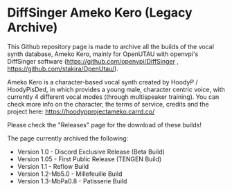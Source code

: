 # DiffSinger Ameko Kero (Legacy Archive)
This Github repository page is made to archive all the builds of the vocal synth database, Ameko Kero, mainly for OpenUTAU with openvpi's DiffSinger software (https://github.com/openvpi/DiffSinger , https://github.com/stakira/OpenUtau/).

Ameko Kero is a character-based vocal synth created by HoodyP / HoodyPisDed, in which provides a young male, character centric voice, with currently 4 different vocal modes (through multispeaker training).
You can check more info on the character, the terms of service, credits and the project here: https://hoodypprojectameko.carrd.co/

Please check the "Releases" page for the download of these builds!

The page currently archived the following:
- Version 1.0 - Discord Exclusive Release (Beta Build)
- Version 1.05 - First Public Release (TENGEN Build)
- Version 1.1 - Reflow Build
- Version 1.2-Mb5.0 - Millefeuille Build
- Version 1.3-MbPa0.8 - Patisserie Build

